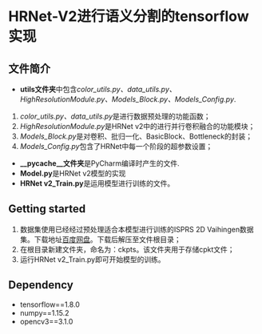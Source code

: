 # HRNet-V2进行语义分割的tensorflow实现
## 文件简介
+ **utils文件夹**中包含*color_utils.py、data_utils.py、HighResolutionModule.py、Models_Block.py、Models_Config.py*.
1. *color_utils.py、data_utils.py*是进行数据预处理的功能函数；
2. *HighResolutionModule.py*是HRNet v2中的进行并行卷积融合的功能模块；
3. *Models_Block.py*是对卷积、批归一化、BasicBlock、Bottleneck的封装；
4. *Models_Config.py*包含了HRNet中每一个阶段的超参数设置；
+ **__pycache__文件夹**是PyCharm编译时产生的文件.
+ **Model.py**是HRNet v2模型的实现
+ **HRNet v2_Train.py**是运用模型进行训练的文件。
## Getting started
1. 数据集使用已经经过预处理适合本模型进行训练的ISPRS 2D Vaihingen数据集。下载地址[百度网盘](超链接地址 "分享码：")。下载后解压至文件根目录；
2. 在根目录新建文件夹，命名为：ckpts。该文件夹用于存储cpkt文件； 
3. 运行HRNet v2_Train.py即可开始模型的训练。
## Dependency
+ tensorflow==1.8.0
+ numpy==1.15.2
+ opencv3==3.1.0
